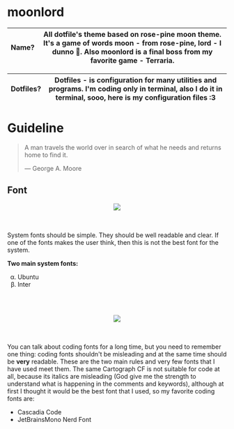 # moonlord
| **Name?** | All dotfile's theme based on rose-pine moon theme. It's a game of words moon - from rose-pine, lord - I dunno 🤷. Also moonlord is a final boss from my favorite game - Terraria. |
|--|--|

|**Dotfiles?** |Dotfiles - is configuration for many utilities and programs. I'm coding only in terminal, also I do it in terminal, sooo, here is my configuration files :3|
|-|-|

# Guideline
> A man travels the world over in search of what he needs and returns home to find it.
>
> — George A. Moore

## Font
<div align="center"><img src="https://user-images.githubusercontent.com/101672047/164513098-cc7232b5-eb7a-4f7a-b298-3f5246f7fa62.png"></div>
<br><br>



System fonts should be simple. They should be well readable and clear. If one of the fonts makes the user think, then this is not the best font for the system.

**Two main system fonts:**

<ul style="list-style-type:lower-greek;">
  <li>Ubuntu</li>
  <li>Inter</li>
</ul>

<br><br>
<div align="center"><img src="https://user-images.githubusercontent.com/101672047/164520707-7fe3f612-c1f5-470e-82eb-f2f91df06b6f.png"></div>
<br><br>

You can talk about coding fonts for a long time, but you need to remember one thing: coding fonts shouldn't be misleading and at the same time should be **very** readable. These are the two main rules and very few fonts that I have used meet them. The same Cartograph CF is not suitable for code at all, because its italics are misleading (God give me the strength to understand what is happening in the comments and keywords), although at first I thought it would be the best font that I used, so my favorite coding fonts are:

* Cascadia Code
* JetBrainsMono Nerd Font
